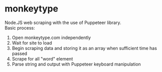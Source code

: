 # monkeytype
Node.JS web scraping with the use of Puppeteer library. <br />
Basic process:
<ol>
  <li> Open monkeytype.com independently </li>
  <li> Wait for site to load </li>
  <li> Begin scraping data and storing it as an array when sufficient time has passed </li>
  <li> Scrape for all "word" element </li>
  <li> Parse string and output with Puppeteer keyboard manipulation </li>
</ol>
